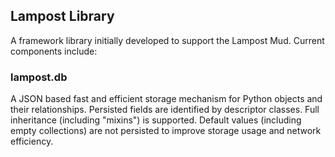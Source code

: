 ## Lampost Library

A framework library initially developed to support the Lampost Mud.  Current components include:

### lampost.db

A JSON based fast and efficient storage mechanism for Python objects and their relationships.  Persisted fields are
identified by descriptor classes.  Full inheritance (including "mixins") is supported.  Default values (including
empty collections) are not persisted to improve storage usage and network efficiency.
